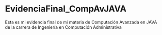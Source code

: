 # EvidenciaFinal_CompAvJAVA
Esta es mi evidencia final de mi materia de Computación Avanzada en JAVA de la carrera de Ingeniería en Computación Administrativa
